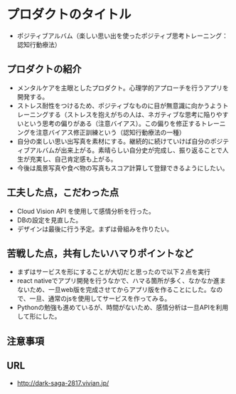 # プロダクトのタイトル
- ポジティブアルバム（楽しい思い出を使ったポジティブ思考トレーニング：認知行動療法）

## プロダクトの紹介

- メンタルケアを主眼としたプロダクト。心理学的アプローチを行うアプリを開発する。
- ストレス耐性をつけるため、ポジティブなものに目が無意識に向かうようトレーニングする（ストレスを抱えがちの人は、ネガティブな思考に陥りやすいという思考の偏りがある（注意バイアス）。この偏りを修正するトレーニングを注意バイアス修正訓練という（認知行動療法の一種）
- 自分の楽しい思い出写真を素材にする。継続的に続けていけば自分のポジティブアルバムが出来上がる。素晴らしい自分史が完成し、振り返ることで人生が充実し、自己肯定感も上がる。
- 今後は風景写真や食べ物の写真もスコア計算して登録できるようにしたい。

## 工夫した点，こだわった点

- Cloud Vision API を使用して感情分析を行った。
- DBの設定を見直した。
- デザインは最後に行う予定。まずは骨組みを作りたい。

## 苦戦した点，共有したいハマりポイントなど

- まずはサービスを形にすることが大切だと思ったので以下２点を実行
- react nativeでアプリ開発を行うなかで、ハマる箇所が多く、なかなか進まないため、一旦web版を完成させてからアプリ版を作ることにした。なので、一旦、通常のjsを使用してサービスを作ってみる。
- Pythonの勉強も進めているが、時間がないため、感情分析は一旦APIを利用して形にした。

## 注意事項


## URL
- http://dark-saga-2817.vivian.jp/
